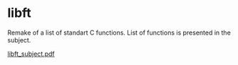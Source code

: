# libft

Remake of a list of standart C functions. 
List  of functions is presented in the subject.

[libft_subject.pdf](https://github.com/GalinaMonitor/libft/files/6797738/libft_subject.pdf)
